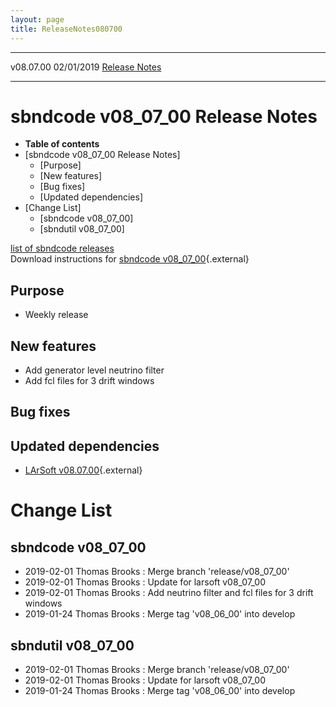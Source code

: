 ```yaml
---
layout: page
title: ReleaseNotes080700
---
```


  ----------- ------------ -- -- ------------------------------------------------------
  v08.07.00   02/01/2019         [Release Notes](ReleaseNotes080700.html)
  ----------- ------------ -- -- ------------------------------------------------------



sbndcode v08\_07\_00 Release Notes
======================================================================================

-   **Table of contents**
-   [sbndcode v08\_07\_00 Release
    Notes]
    -   [Purpose]
    -   [New features]
    -   [Bug fixes]
    -   [Updated dependencies]
-   [Change List]
    -   [sbndcode v08\_07\_00]
    -   [sbndutil v08\_07\_00]

[list of sbndcode
releases](List_of_SBND_code_releases.html)\
Download instructions for [sbndcode
v08\_07\_00](http://scisoft.fnal.gov/scisoft/bundles/sbnd/v08_07_00/sbndcode-v08_07_00.html){.external}



Purpose
----------------------------------

-   Weekly release



New features
--------------------------------------------

-   Add generator level neutrino filter
-   Add fcl files for 3 drift windows



Bug fixes
--------------------------------------



Updated dependencies
------------------------------------------------------------

-   [LArSoft
    v08.07.00](https://cdcvs.fnal.gov/redmine/projects/larsoft/wiki/ReleaseNotes080700){.external}



Change List
==========================================



sbndcode v08\_07\_00
----------------------------------------------------------

-   2019-02-01 Thomas Brooks : Merge branch \'release/v08\_07\_00\'
-   2019-02-01 Thomas Brooks : Update for larsoft v08\_07\_00
-   2019-02-01 Thomas Brooks : Add neutrino filter and fcl files for 3
    drift windows
-   2019-01-24 Thomas Brooks : Merge tag \'v08\_06\_00\' into develop



sbndutil v08\_07\_00
----------------------------------------------------------

-   2019-02-01 Thomas Brooks : Merge branch \'release/v08\_07\_00\'
-   2019-02-01 Thomas Brooks : Update for larsoft v08\_07\_00
-   2019-01-24 Thomas Brooks : Merge tag \'v08\_06\_00\' into develop
